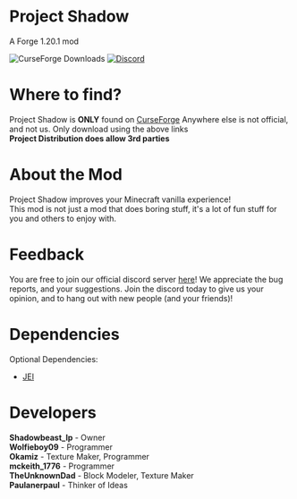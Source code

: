 # Project Shadow
A Forge 1.20.1 mod

![CurseForge Downloads](https://img.shields.io/curseforge/dt/996245)
<a href="https://discord.gg/nkTkMsBDmg" rel="nofollow"><img src="https://img.shields.io/discord/1188804461762723891?color=5865f2&label=Discord&style=flat" alt="Discord"></a>

# Where to find?
Project Shadow is **ONLY** found on
[CurseForge](https://legacy.curseforge.com/minecraft/mc-mods/projectshadow)
Anywhere else is not official, and not us. Only download using the above links <br>
**Project Distribution does allow 3rd parties**

# About the Mod
Project Shadow improves your Minecraft vanilla experience! <br>
This mod is not just a mod that does boring stuff, it's a lot of fun stuff for you and others to enjoy with.

# Feedback 
You are free to join our official discord server [here](https://discord.gg/nkTkMsBDmg)! We appreciate the bug reports, and your suggestions. Join the discord today to give us your opinion, and to hang out with new people (and your friends)!


# Dependencies
Optional Dependencies:
- [JEI](https://www.curseforge.com/minecraft/mc-mods/jei/files/all?page=1&pageSize=20&version=1.20.1&gameVersionTypeId=1)

# Developers
**Shadowbeast_lp** - Owner <br>
**Wolfieboy09** - Programmer <br>
**Okamiz** - Texture Maker, Programmer <br>
**mckeith_1776** - Programmer <br>
**TheUnknownDad** - Block Modeler, Texture Maker <br>
**Paulanerpaul** - Thinker of Ideas <br>
